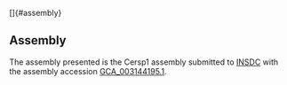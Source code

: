 []{#assembly}

Assembly
--------

The assembly presented is the Cersp1 assembly submitted to
[INSDC](http://www.insdc.org) with the assembly accession
[GCA\_003144195.1](http://www.ebi.ac.uk/ena/data/view/GCA_003144195.1).
